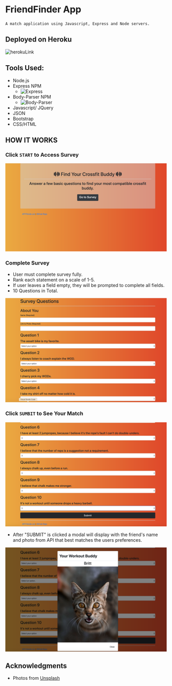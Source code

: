 # FriendFinder App
```
A match application using Javascript, Express and Node servers.
```

## Deployed on Heroku 
![herokuLink]()

## Tools Used: 

  * Node.js 
  * Express NPM
    * ![Express](https://www.npmjs.com/package/express)
  * Body-Parser NPM
    * ![Body-Parser](https://www.npmjs.com/package/body-parser)
  * Javascript/ JQuery 
  * JSON
  * Bootstrap 
  * CSS/HTML

## HOW IT WORKS

### Click ```START``` to Access Survey


![startPage](media/start.png)


### Complete Survey

* User must complete survey fully. 
* Rank each statement on a scale of 1-5.
* If user leaves a field empty, they will be prompted to complete all fields. 
* 10 Questions in Total.

![surveyPage](media/survey.png)

### Click ```SUMBIT``` to See Your Match

![submit](media/submit.png)

* After "SUBMIT" is clicked a modal will display with the friend's name and photo from API that best matches the users preferences.

![modal](media/modal.png)

## Acknowledgments

* Photos from [Unsplash](https://unsplash.com/)
